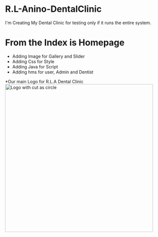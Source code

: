 # R.L-Anino-DentalClinic
I'm Creating My Dental Clinic for testing only if it runs the entire system. 

# From the Index is Homepage
- Adding Image for Gallery and Slider
- Adding Css for Style
- Adding Java for Script
- Adding hms for user, Admin and Dentist

*Our main Logo for R.L.A Dental Clinic
<img width="480" height="480" alt="Logo with cut as circle" src="https://github.com/user-attachments/assets/f16add0d-cb01-4c1f-81da-74a2904198d4" />



